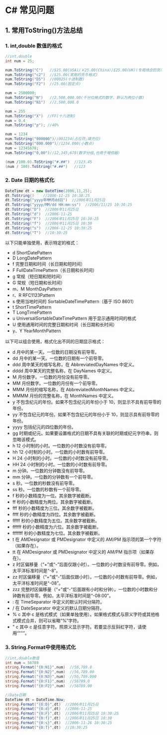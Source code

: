 # C\# 常见问题

## 1. 常用ToString\(\)方法总结

### 1. int,double 数值的格式

```csharp
//int,double
int num = 25;

num.ToString("C")   //$25.00(USA)/￥25.00(China)/£25.00(UK)(专用场合的货币格式)
num.ToString("c2")  //$25.00(常用的货币格式)
num.ToString("D5")  //00025(十进制数)
num.ToString("F2")  //25.00(固定点)

num = 2500000;
num.ToString("N")   //2,500,000.00(千分位格式的数字，默认为两位小数)
num.ToString("N1")  //2,500,000.0

num = 255
num.ToString("X")  //FF(十六进制)
num = 0.4
num.ToString("p"); //40%

num = 1234
num.ToString("000000")//001234(占位符,填充位)
num.ToString("000.000")//1234.000(小数点)
num = 12345678;
num.ToString("0,00")//12,345,678(数字分组,也用于增倍器)

(num /100.0).ToString("#.##")  //123.45
(num / 100).ToString("#.##")   //123
```

### 2. Date 日期的格式化

```csharp
DateTime dt = new DateTime(2006,11,25);
dt.ToString()    //2006-11-25 10:30:25
dt.ToString("yyyy年MM月dd日")  //2006年11月25日
dt.ToString("yyyy/MM/dd HH:mm:ss")  //2006/11/25 10:30:25
dt.ToString("D")  //2006年11月25日
dt.ToString("d")  //2006-11-25
dt.ToString("F")  //2006年11月25日 10:30:25
dt.ToString("f")  //2006年11月25日 10:30
dt.ToString("s")  //2006-11-25 10:30:25
dt.ToString("T")  //10:30:25
```

以下只能单独使用，表示特定的格式：

* d ShortDatePattern
* D LongDatePattern
* f 完整日期和时间（长日期和短时间）
* F FullDateTimePattern（长日期和长时间）
* g 常规（短日期和短时间）
* G 常规（短日期和长时间）
* m、M MonthDayPattern
* r、R RFC1123Pattern
* s 使用当地时间的 SortableDateTimePattern（基于 ISO 8601）
* t ShortTimePattern
* T LongTimePattern
* u UniversalSortableDateTimePattern 用于显示通用时间的格式
* U 使用通用时间的完整日期和时间（长日期和长时间）
* y、Y YearMonthPattern

以下可以组合使用，格式化出不同的日期显示格式：

* d 月中的某一天。一位数的日期没有前导零。
* dd 月中的某一天。一位数的日期有一个前导零。
* ddd 周中某天的缩写名称，在 AbbreviatedDayNames 中定义。
* dddd 周中某天的完整名称，在 DayNames 中定义。
* M 月份数字。一位数的月份没有前导零。
* MM 月份数字。一位数的月份有一个前导零。
* MMM 月份的缩写名称，在 AbbreviatedMonthNames 中定义。
* MMMM 月份的完整名称，在 MonthNames 中定义。
* y 不包含纪元的年份。如果不包含纪元的年份小于 10，则显示不具有前导零的年份。
* yy 不包含纪元的年份。如果不包含纪元的年份小于 10，则显示具有前导零的年份。
* yyyy 包括纪元的四位数的年份。
* gg 时期或纪元。如果要设置格式的日期不具有关联的时期或纪元字符串，则忽略该模式。
* h 12 小时制的小时。一位数的小时数没有前导零。
* hh 12 小时制的小时。一位数的小时数有前导零。
* H 24 小时制的小时。一位数的小时数没有前导零。
* HH 24 小时制的小时。一位数的小时数有前导零。
* m 分钟。一位数的分钟数没有前导零。
* mm 分钟。一位数的分钟数有一个前导零。
* s 秒。一位数的秒数没有前导零。
* ss 秒。一位数的秒数有一个前导零。
* f 秒的小数精度为一位。其余数字被截断。
* ff 秒的小数精度为两位。其余数字被截断。
* fff 秒的小数精度为三位。其余数字被截断。
* ffff 秒的小数精度为四位。其余数字被截断。
* fffff 秒的小数精度为五位。其余数字被截断。
* ffffff 秒的小数精度为六位。其余数字被截断。
* fffffff 秒的小数精度为七位。其余数字被截断。
* t 在 AMDesignator 或 PMDesignator 中定义的 AM/PM 指示项的第一个字符（如果存在）。
* tt 在 AMDesignator 或 PMDesignator 中定义的 AM/PM 指示项（如果存在）。
* z 时区偏移量（“+”或“-”后面仅跟小时）。一位数的小时数没有前导零。例如，太平洋标准时间是“-8”。
* zz 时区偏移量（“+”或“-”后面仅跟小时）。一位数的小时数有前导零。例如，太平洋标准时间是“-08”。
* zzz 完整时区偏移量（“+”或“-”后面跟有小时和分钟）。一位数的小时数和分钟数有前导零。例如，太平洋标准时间是“-08:00”。
* : 在 TimeSeparator 中定义的默认时间分隔符。
* / 在 DateSeparator 中定义的默认日期分隔符。
* % c 其中 c 是格式模式（如果单独使用）。如果格式模式与原义字符或其他格式模式合并，则可以省略“%”字符。
* " c 其中 c 是任意字符。照原义显示字符。若要显示反斜杠字符，请使用“""”。

###  3. String.Format中使用格式化

```csharp
//int,double数值
int num = 56789
string.Format("{0:N1}",num)  //56,789.0
string.Format("{0:N2}",num)  //56,789.00
string.Format("{0:N3}",num)  //56,789.000
string.Format("{0:F1}",num)  //56789.0
string.Format("{0:F2}",num)  //56789.00

//Date日期
DateTime dt = DateTime.Now;
string.Format("{0:D}",dt)  //2006年11月25日
string.Format("{0:d}",dt)  //2006-11-25
string.Format("{0:F}",dt)  //2006年11月25日 10:30:25
string.Format("{0:f}",dt)  //2006年11月25日 10:30
string.Format("{0:s}",dt)  //2006-11-26 10:30:25
string.Format("{0:T}",dt)  //10:30:25
```

